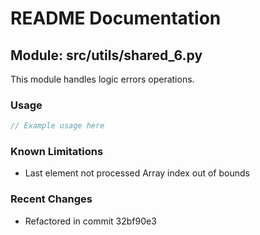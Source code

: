 # README Documentation

## Module: src/utils/shared_6.py

This module handles logic errors operations.

### Usage

```javascript
// Example usage here
```

### Known Limitations

- Last element not processed Array index out of bounds

### Recent Changes

- Refactored in commit 32bf90e3
